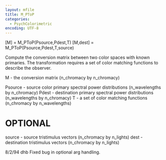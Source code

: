 ```yaml
---
layout: mfile
title: M_PToP
categories:
  - PsychColorimetric
encoding: UTF-8
---
```


[M] = M\_PToP(Psource,Pdest,T)
[M,dest] = M\_PToP(Psource,Pdest,T,source)

Compute the conversion matrix between two color
spaces with known primaries.
The transformation requires a set of color matching
functions to describe the observer.

M - the conversion matrix
 (n\_chromacy by n\_chromacy)

Psource - source color primary spectral power distributions
  (n\_wavelengths by n\_chromacy)
Pdest - destination primary spectral power distributions
  (n\_wavelengths by n\_chromacy)
T - a set of color matching functions
  (n\_chromacy by n\_wavelengths)

# OPTIONAL
source - source tristimulus vectors
 (n\_chromacy by n\_lights)
dest - destination tristimulus vectors
 (n\_chromacy by n\_lights)

8/2/94      dhb     Fixed bug in optional arg handling.